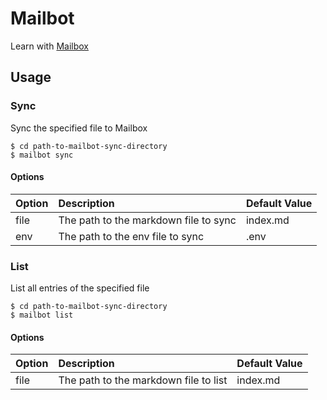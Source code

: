 # Mailbot

Learn with [Mailbox](http://www.mailboxapp.com/)

## Usage

### Sync

Sync the specified file to Mailbox

```
$ cd path-to-mailbot-sync-directory
$ mailbot sync
```

#### Options

|Option|Description|Default Value|
|:-----|:----------|:------------|
|file|The path to the markdown file to sync|index.md|
|env|The path to the env file to sync|.env|

### List

List all entries of the specified file

```
$ cd path-to-mailbot-sync-directory
$ mailbot list
```

#### Options

|Option|Description|Default Value|
|:-----|:----------|:------------|
|file|The path to the markdown file to list|index.md|
